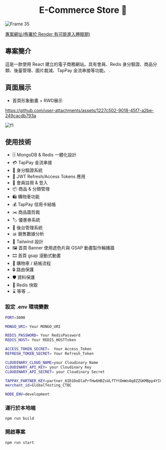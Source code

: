 <h1 align="center">E-Commerce Store 🛒</h1>

![Frame 35](https://github.com/user-attachments/assets/6f9e0d44-fec4-4b13-af88-57b5aa3ce9ce)


[專案網址(佈署於 Render 有可能進入睡眠期)](https://eaec-commerce.onrender.com/)

## 專案簡介

這是一款使用 React 建立的電子商務網站。具有會員、Redis 身分驗證、商品分類、後臺管理、圖片裁減、TapPay 金流串接等功能。
.
<br>
## 頁面展示
 - 首頁形象動畫 + RWD展示
   
https://github.com/user-attachments/assets/1227c502-9018-45f7-a2be-249cacdb793a


![f1](https://github.com/user-attachments/assets/8badba8a-c4b7-4f47-8d0d-ff0366da2cf0)


## 使用技術

- 🗄️ MongoDB & Redis 一體化設計
- 💳 TapPay 金流串接
- 🔐 身分驗證系統
- 🔑 JWT Refresh/Access Tokens 應用
- 📝 會員註冊 & 登入
- 📦 商品 & 分類管理
- 🛍️ 購物車功能
- 💰 TapPay 信用卡結帳
- ✂️ 商品圖剪裁
- 🏷️ 優惠券系統
- 👑 後台管理系統
- 📊 銷售數據分析
- 🎨 Tailwind 設計
- 🖼️ 首頁 Banner 使用遮色片與 GSAP 動畫製作輪播牆
- 🎞️ 首頁 gsap 滾動式動畫
- 🛒 購物車 / 結帳流程
- 🔒 路由保護
- 🛡️ 資料保護
- 🚀 Redis 快取
- ⌛ 等等 ...

### 設定 .env 環境變數

```bash
PORT=3000

MONGO_URI= Your MONGO_URI

REDIS_PASSWORD= Your RedisPassword
REDIS_HOST= Your REDIS_HOSTToken

ACCESS_TOKEN_SECRET=  Your Access_Token
REFRESH_TOKEN_SECRET= Your Refresh_Token

CLOUDINARY_CLOUD_NAME=your Cloudinary Name
CLOUDINARY_API_KEY= your Cloudinary Key
CLOUDINARY_API_SECRET= your Cloudinary Secret

TAPPAY_PARTNER_KEY=partner_6ID1DoDlaPrfHw6HBZsULfTYtDmWs0q0ZZGKMBpp4YICWBxgK97eK3RM
merchant_id=GlobalTesting_CTBC

NODE_ENV=development
```

### 運行於本地端

```shell
npm run build
```

### 開啟專案

```shell
npm run start
```
